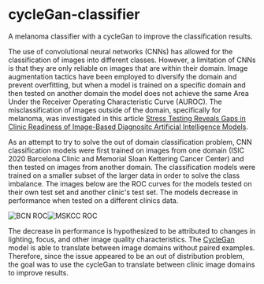 # cycleGan-classifier
A melanoma classifier with a cycleGan to improve the classification results. 

The use of convolutional neural networks (CNNs) has allowed for the classification of images into different classes. However, a limitation of CNNs is that they are only reliable on images that are within their domain. Image augmentation tactics have been employed to diversify the domain and prevent overfitting, but when a model is trained on a specific domain and then tested on another domain the model does not achieve the same Area Under the Receiver Operating Characteristic Curve (AUROC). The misclassification of images outside of the domain, specifically for melanoma, was investigated in this article [Stress Testing Reveals Gaps in Clinic Readiness of Image-Based Diagnositc Artificial Intelligence Models](https://www.nature.com/articles/s41746-020-00380-6). 

As an attempt to try to solve the out of domain classification problem, CNN classification models were first trained on images from one domain (ISIC 2020 Barcelona Clinic and Memorial Sloan Kettering Cancer Center) and then tested on images from another domain. The classification models were trained on a smaller subset of the larger data in order to solve the class imbalance. The images below are the ROC curves for the models tested on their own test set and another clinic's test set. The models decrease in performance when tested on a different clinics data. 

![BCN ROC](https://github.com/mikylab/cycleGan-classifier/blob/63d449907f4838e506d9634589fcc5eaa671d852/resources/BCN%20Small%20Dataset%20ROC.png)![MSKCC ROC](https://github.com/mikylab/cycleGan-classifier/blob/f37f69f19a92ce8fde45010bfd3a30fb5d74c675/resources/MSKCC%20Small%20Dataset%20ROC.png)

The decrease in performance is hypothesized to be attributed to changes in lighting, focus, and other image quality characteristics. The [CycleGan](https://junyanz.github.io/CycleGAN/) model is able to translate between image domains without paired examples. Therefore, since the issue appeared to be an out of distribution problem, the goal was to use the cycleGan to translate between clinic image domains to improve results. 


